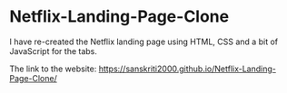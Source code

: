 # Netflix-Landing-Page-Clone

I have re-created the Netflix landing page using HTML, CSS and a bit of JavaScript for the tabs.

The link to the website: https://sanskriti2000.github.io/Netflix-Landing-Page-Clone/
